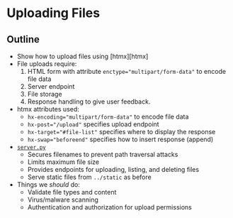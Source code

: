 # Uploading Files

## Outline

-   Show how to upload files using [htmx][htmx]
-   File uploads require:
    1. HTML form with attribute `enctype="multipart/form-data"` to encode file data
    2. Server endpoint
    3. File storage
    4. Response handling to give user feedback.
-   htmx attributes used:
    -   `hx-encoding="multipart/form-data"` to encode file data
    -   `hx-post="/upload"` specifies upload endpoint
    -   `hx-target="#file-list"` specifies where to display the response
    -   `hx-swap="beforeend"` specifies how to insert response (append)
-   [`server.py`](./server.py)
    -   Secures filenames to prevent path traversal attacks
    -   Limits maximum file size
    -   Provides endpoints for uploading, listing, and deleting files
    -   Serve static files from `../static` as before
-   Things we *should* do:
    -   Validate file types and content
    -   Virus/malware scanning
    -   Authentication and authorization for upload permissions
